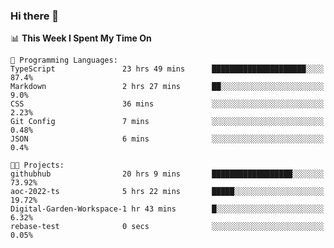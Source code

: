 ### Hi there 👋

<!--
**deko95/deko95** is a ✨ _special_ ✨ repository because its `README.md` (this file) appears on your GitHub profile.

Here are some ideas to get you started:

- 🔭 I’m currently working on ...
- 🌱 I’m currently learning ...
- 👯 I’m looking to collaborate on ...
- 🤔 I’m looking for help with ...
- 💬 Ask me about ...
- 📫 How to reach me: ...
- 😄 Pronouns: ...
- ⚡ Fun fact: ...
-->
<!--START_SECTION:waka-->
📊 **This Week I Spent My Time On** 

```text
💬 Programming Languages: 
TypeScript               23 hrs 49 mins      █████████████████████░░░░   87.4% 
Markdown                 2 hrs 27 mins       ██░░░░░░░░░░░░░░░░░░░░░░░   9.0% 
CSS                      36 mins             ░░░░░░░░░░░░░░░░░░░░░░░░░   2.23% 
Git Config               7 mins              ░░░░░░░░░░░░░░░░░░░░░░░░░   0.48% 
JSON                     6 mins              ░░░░░░░░░░░░░░░░░░░░░░░░░   0.4%

🐱‍💻 Projects: 
githubhub                20 hrs 9 mins       ██████████████████░░░░░░░   73.92% 
aoc-2022-ts              5 hrs 22 mins       █████░░░░░░░░░░░░░░░░░░░░   19.72% 
Digital-Garden-Workspace-1 hr 43 mins        █░░░░░░░░░░░░░░░░░░░░░░░░   6.32% 
rebase-test              0 secs              ░░░░░░░░░░░░░░░░░░░░░░░░░   0.05%

```


<!--END_SECTION:waka-->

